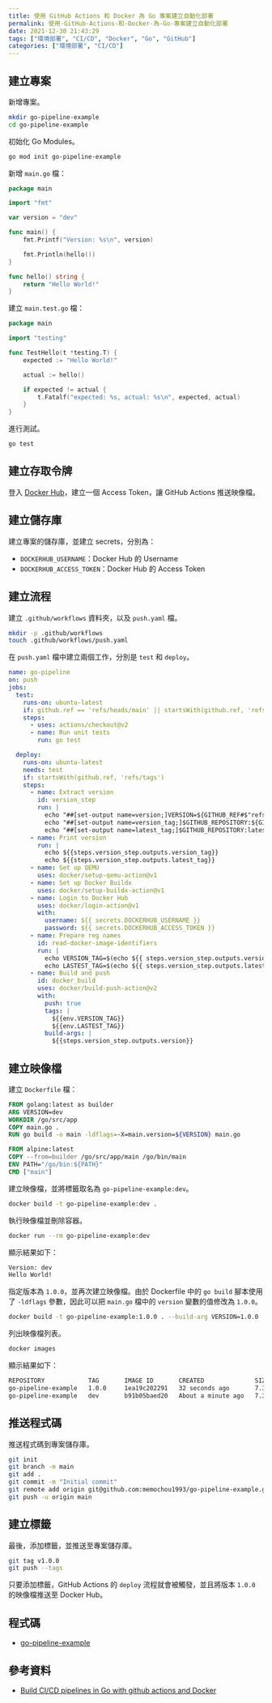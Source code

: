 ```yaml
---
title: 使用 GitHub Actions 和 Docker 為 Go 專案建立自動化部署
permalink: 使用-GitHub-Actions-和-Docker-為-Go-專案建立自動化部署
date: 2021-12-30 21:43:29
tags: ["環境部署", "CI/CD", "Docker", "Go", "GitHub"]
categories: ["環境部署", "CI/CD"]
---
```


## 建立專案

新增專案。

```BASH
mkdir go-pipeline-example
cd go-pipeline-example
```

初始化 Go Modules。

```BASH
go mod init go-pipeline-example
```

新增 `main.go` 檔：

```GO
package main

import "fmt"

var version = "dev"

func main() {
	fmt.Printf("Version: %s\n", version)

	fmt.Println(hello())
}

func hello() string {
	return "Hello World!"
}
```

建立 `main.test.go` 檔：

```GO
package main

import "testing"

func TestHello(t *testing.T) {
	expected := "Hello World!"

	actual := hello()

	if expected != actual {
		t.Fatalf("expected: %s, actual: %s\n", expected, actual)
	}
}
```

進行測試。

```BASH
go test
```

## 建立存取令牌

登入 [Docker Hub](https://hub.docker.com/settings/security)，建立一個 Access Token，讓 GitHub Actions 推送映像檔。

## 建立儲存庫

建立專案的儲存庫，並建立 secrets，分別為：

- `DOCKERHUB_USERNAME`：Docker Hub 的 Username
- `DOCKERHUB_ACCESS_TOKEN`：Docker Hub 的 Access Token

## 建立流程

建立 `.github/workflows` 資料夾，以及 `push.yaml` 檔。

```BASH
mkdir -p .github/workflows
touch .github/workflows/push.yaml
```

在 `push.yaml` 檔中建立兩個工作，分別是 `test` 和 `deploy`。

```YAML
name: go-pipeline
on: push
jobs:
  test:
    runs-on: ubuntu-latest
    if: github.ref == 'refs/heads/main' || startsWith(github.ref, 'refs/tags')
    steps:
      - uses: actions/checkout@v2
      - name: Run unit tests
        run: go test

  deploy:
    runs-on: ubuntu-latest
    needs: test
    if: startsWith(github.ref, 'refs/tags')
    steps:
      - name: Extract version
        id: version_step
        run: |
          echo "##[set-output name=version;]VERSION=${GITHUB_REF#$"refs/tags/v"}"
          echo "##[set-output name=version_tag;]$GITHUB_REPOSITORY:${GITHUB_REF#$"refs/tags/v"}"
          echo "##[set-output name=latest_tag;]$GITHUB_REPOSITORY:latest"
      - name: Print version
        run: |
          echo ${{steps.version_step.outputs.version_tag}}
          echo ${{steps.version_step.outputs.latest_tag}}
      - name: Set up QEMU
        uses: docker/setup-qemu-action@v1
      - name: Set up Docker Buildx
        uses: docker/setup-buildx-action@v1
      - name: Login to Docker Hub
        uses: docker/login-action@v1
        with:
          username: ${{ secrets.DOCKERHUB_USERNAME }}
          password: ${{ secrets.DOCKERHUB_ACCESS_TOKEN }}
      - name: Prepare reg names
        id: read-docker-image-identifiers
        run: |
          echo VERSION_TAG=$(echo ${{ steps.version_step.outputs.version_tag }} | tr '[:upper:]' '[:lower:]') >> $GITHUB_ENV
          echo LASTEST_TAG=$(echo ${{ steps.version_step.outputs.latest_tag  }} | tr '[:upper:]' '[:lower:]') >> $GITHUB_ENV
      - name: Build and push
        id: docker_build
        uses: docker/build-push-action@v2
        with:
          push: true
          tags: |
            ${{env.VERSION_TAG}}
            ${{env.LASTEST_TAG}}
          build-args: |
            ${{steps.version_step.outputs.version}}
```

## 建立映像檔

建立 `Dockerfile` 檔：

```DOCKERFILE
FROM golang:latest as builder
ARG VERSION=dev
WORKDIR /go/src/app
COPY main.go .
RUN go build -o main -ldflags=-X=main.version=${VERSION} main.go 

FROM alpine:latest
COPY --from=builder /go/src/app/main /go/bin/main
ENV PATH="/go/bin:${PATH}"
CMD ["main"]
```

建立映像檔，並將標籤取名為 `go-pipeline-example:dev`。

```BASH
docker build -t go-pipeline-example:dev .
```

執行映像檔並刪除容器。

```BASH
docker run --rm go-pipeline-example:dev
```

顯示結果如下：

```BASH
Version: dev
Hello World!
```

指定版本為 `1.0.0`，並再次建立映像檔。由於 Dockerfile 中的 `go build` 腳本使用了 `-ldflags` 參數，因此可以把 `main.go` 檔中的 `version` 變數的值修改為 `1.0.0`。

```BASH
docker build -t go-pipeline-example:1.0.0 . --build-arg VERSION=1.0.0
```

列出映像檔列表。

```BASH
docker images
```

顯示結果如下：

```BASH
REPOSITORY            TAG       IMAGE ID       CREATED              SIZE
go-pipeline-example   1.0.0     1ea19c202291   32 seconds ago       7.37MB
go-pipeline-example   dev       b91b05baed20   About a minute ago   7.37MB
```

## 推送程式碼

推送程式碼到專案儲存庫。

```BASH
git init
git branch -m main
git add .
git commit -m "Initial commit"
git remote add origin git@github.com:memochou1993/go-pipeline-example.git
git push -u origin main
```

## 建立標籤

最後，添加標籤，並推送至專案儲存庫。

```BASH
git tag v1.0.0
git push --tags
```

只要添加標籤，GitHub Actions 的 `deploy` 流程就會被觸發，並且將版本 `1.0.0` 的映像檔推送至 Docker Hub。

## 程式碼

- [go-pipeline-example](https://github.com/memochou1993/go-pipeline-example)

## 參考資料

- [Build CI/CD pipelines in Go with github actions and Docker](https://dev.to/gopher/build-ci-cd-pipelines-in-go-with-github-actions-and-dockers-1ko7)

